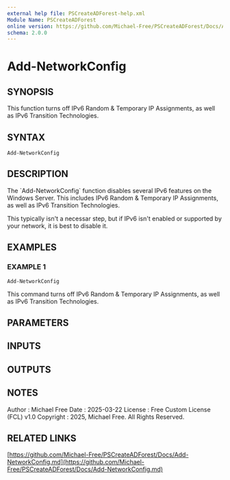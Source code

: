 ```yaml
---
external help file: PSCreateADForest-help.xml
Module Name: PSCreateADForest
online version: https://github.com/Michael-Free/PSCreateADForest/Docs/Add-NetworkConfig.md
schema: 2.0.0
---
```


# Add-NetworkConfig

## SYNOPSIS
This function turns off IPv6 Random & Temporary IP Assignments, as well as IPv6 Transition Technologies.

## SYNTAX

```
Add-NetworkConfig
```

## DESCRIPTION
The \`Add-NetworkConfig\` function disables several IPv6 features on the Windows Server. 
This includes
IPv6 Random & Temporary IP Assignments, as well as IPv6 Transition Technologies.

This typically isn't a necessar step, but if IPv6 isn't enabled or supported by your network, it is
best to disable it.

## EXAMPLES

### EXAMPLE 1
```
Add-NetworkConfig
```

This command turns off IPv6 Random & Temporary IP Assignments, as well as IPv6 Transition Technologies.

## PARAMETERS

## INPUTS

## OUTPUTS

## NOTES
Author      : Michael Free
Date        : 2025-03-22
License     : Free Custom License (FCL) v1.0
Copyright   : 2025, Michael Free.
All Rights Reserved.

## RELATED LINKS

[https://github.com/Michael-Free/PSCreateADForest/Docs/Add-NetworkConfig.md](https://github.com/Michael-Free/PSCreateADForest/Docs/Add-NetworkConfig.md)

